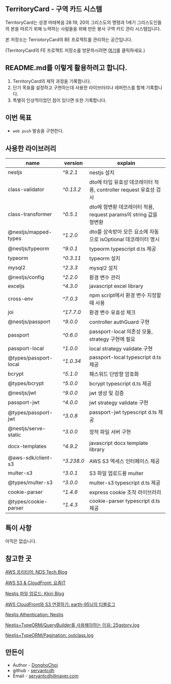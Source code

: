 ## TerritoryCard - 구역 카드 시스템

TerritoryCard는 성경 마태복음 28:19, 20의 그리스도의 명령과 1세기 그리스도인들의 본을 따르기 위해 노력하는 사람들을 위해 만든 봉사 구역 카드 관리 시스템입니다.

본 저장소는 TerriotoryCard의 BE 프로젝트를 관리하는 공간입니다.

(TerritoryCard의 FE 프로젝트 저장소를 방문하시려면 [여기](https://github.com/servantcdh/territory-card)를 클릭하세요.)

## README.md를 이렇게 활용하려고 합니다.

1. TerritoryCard의 제작 과정을 기록합니다.
2. 단기 목표를 설정하고 구현하는데 사용한 라이브러리나 레퍼런스를 함께 기록합니다.
3. 특별히 인상적이었던 점이 있다면 또한 기록합니다.

## 이번 목표

- `web push` 발송을 구현한다.

## 사용한 라이브러리

| name                  | version    | explain                                                           |
| --------------------- | ---------- | ----------------------------------------------------------------- |
| nestjs                | _^9.2.1_   | nestjs 설치                                                       |
| class-validator       | _^0.13.2_  | dto에 타입 유효성 데코레이터 적용, controller request 유효성 검사 |
| class-transformer     | _^0.5.1_   | dto에 형변환 데코레이터 적용, request params의 string 값을 형변환 |
| @nestjs/mapped-types  | _^1.2.0_   | dto를 상속받아 모든 요소에 자동으로 isOptional 데코레이터 명시    |
| @nestjs/typeorm       | _^9.0.1_   | typeorm typescript d.ts 제공                                      |
| typeorm               | _^0.3.11_  | typeorm 설치                                                      |
| mysql2                | _^2.3.3_   | mysql2 설치                                                       |
| @nestjs/config        | _^2.2.0_   | 환경 변수 관리                                                    |
| exceljs               | _^4.3.0_   | javascript excel library                                          |
| cross-env             | _^7.0.3_   | npm script에서 환경 변수 지정할 때 사용                           |
| joi                   | _^17.7.0_  | 환경 변수 유효성 체크                                             |
| @nestjs/passport      | _^9.0.0_   | controller authGuard 구현                                         |
| passport              | _^0.6.0_   | passport-local 의존성 모듈, strategy 구현에 필요                  |
| passport-local        | _^1.0.0_   | local strategy validate 구현                                      |
| @types/passport-local | _^1.0.34_  | passport-local typescript d.ts 제공                               |
| bcrypt                | _^5.1.0_   | 패스워드 단방향 암호화                                            |
| @types/bcrypt         | _^5.0.0_   | bcrypt typescript d.ts 제공                                       |
| @nestjs/jwt           | _^9.0.0_   | jwt 생성 및 검증                                                  |
| passport-jwt          | _^4.0.0_   | jwt strategy validate 구현                                        |
| @types/passport-jwt   | _^3.0.8_   | passport-jwt typescript d.ts 제공                                 |
| @nestjs/serve-static  | _^3.0.0_   | 정적 파일 서버 구현                                               |
| docx-templates        | _^4.9.2_   | javascript docx template library                                  |
| @aws-sdk/client-s3    | _^3.238.0_ | AWS S3 엑세스 인터페이스 제공                                     |
| multer-s3             | _^3.0.1_   | S3 파일 업로드용 multer                                           |
| @types/multer-s3      | _^3.0.0_   | multer-s3 typescript d.ts 제공                                    |
| cookie-parser         | _^1.4.6_   | express cookie 조작 라이브러리                                    |
| @types/cookie-parser  | _^1.4.3_   | cookie-parser typescript d.ts 제공                                |

## 특이 사항

아직은 없습니다.

## 참고한 곳

[AWS 프리티어: NDS Tech Blog](https://tech.cloud.nongshim.co.kr/2018/10/10/aws-프리티어free-tier-서비스/)

[AWS S3 & CloudFront: 요즘IT](https://yozm.wishket.com/magazine/detail/1360/)

[Nestjs 파일 업로드: Kkiri Blog](https://devkkiri.com/post/96bdd7e2-3328-4450-8e54-332cd90d4066)

[AWS CloudFront와 S3 연결하기: earth-95님의 티블로그](https://earth-95.tistory.com/m/128)

[Nestjs Athentication: Nestjs](https://docs.nestjs.com/security/authentication)

[Nestjs+TypeORM/QueryBuilder를 사용해야하는 이유: 25gstory.log](https://velog.io/@fj2008/NestjsTypeORM-QueryBuilder를-사용해야-하는-이유)

[Nestjs+TypeORM/Pagination: outclass.log](https://velog.io/@outclassstudio/NestJS-TypeORM-Pagination)

## 만든이

- Author - [DonghoChoi](https://github.com/servantcdh)
- github - [servantcdh](https://github.com/servantcdh)
- Email - [servantcdh@naver.com](servantcdh@naver.com)
